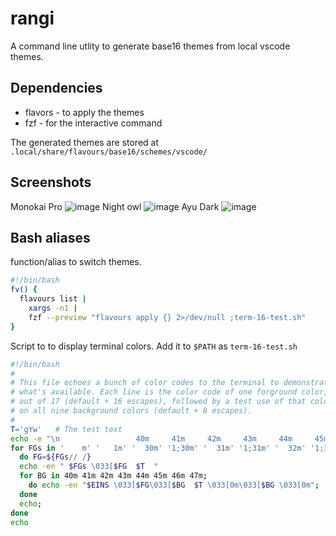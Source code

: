 
# rangi

A command line utlity to generate base16 themes from local vscode themes.

## Dependencies
- flavors -  to apply the themes
- fzf - for the interactive command

The generated themes are stored at `.local/share/flavours/base16/schemes/vscode/`



## Screenshots

Monokai Pro
![image](https://user-images.githubusercontent.com/49595512/169673165-73fb7d89-7d5c-4283-a00d-e2c5f9fb6c62.png)
Night owl
![image](https://user-images.githubusercontent.com/49595512/169673192-19dc1976-5ff5-4388-b2f8-0f10701a116a.png)
Ayu Dark
![image](https://user-images.githubusercontent.com/49595512/169673242-56665575-cca3-46e6-a85c-fe1c79f36573.png)


## Bash aliases

function/alias to switch themes.

```bash
#!/bin/bash
fv() {
  flavours list |
    xargs -n1 |
    fzf --preview "flavours apply {} 2>/dev/null ;term-16-test.sh"
}
```

Script to to display terminal colors. Add it to `$PATH` as `term-16-test.sh`

```bash
#!/bin/bash
#
# This file echoes a bunch of color codes to the terminal to demonstrate
# what's available. Each line is the color code of one forground color,
# out of 17 (default + 16 escapes), followed by a test use of that color
# on all nine background colors (default + 8 escapes).
#
T='gYw'   # The test text
echo -e "\n                 40m     41m     42m     43m     44m     45m     46m     47m";
for FGs in '    m' '   1m' '  30m' '1;30m' '  31m' '1;31m' '  32m' '1;32m' '  33m' '1;33m' '  34m' '1;34m' '  35m' '1;35m' '  36m' '1;36m' '  37m' '1;37m';
  do FG=${FGs// /}
  echo -en " $FGs \033[$FG  $T  "
  for BG in 40m 41m 42m 43m 44m 45m 46m 47m;
    do echo -en "$EINS \033[$FG\033[$BG  $T \033[0m\033[$BG \033[0m";
  done
  echo;
done
echo
```